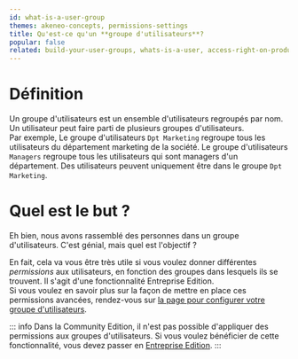 ```yaml
---
id: what-is-a-user-group
themes: akeneo-concepts, permissions-settings
title: Qu'est-ce qu'un **groupe d'utilisateurs**?
popular: false
related: build-your-user-groups, whats-is-a-user, access-right-on-products, access-rights-on-imports-exports, access-rights-on-assets
---
```


# Définition

Un groupe d'utilisateurs est un ensemble d'utilisateurs regroupés par nom. Un utilisateur peut faire parti de plusieurs groupes d'utilisateurs.  
Par exemple, Le groupe d'utilisateurs `Dpt Marketing` regroupe tous les utilisateurs du département marketing de la société. Le groupe d'utilisateurs `Managers` regroupe tous les utilisateurs qui sont managers d'un département. Des utilisateurs peuvent uniquement être dans le groupe `Dpt Marketing`.

# Quel est le but ?
Eh bien, nous avons rassemblé des personnes dans un groupe d'utilisateurs. C'est génial, mais quel est l'objectif ?

En fait, cela va vous être très utile si vous voulez donner différentes *permissions* aux utilisateurs, en fonction des groupes dans lesquels ils se trouvent. Il s'agit d'une fonctionnalité Entreprise Edition.  
Si vous voulez en savoir plus sur la façon de mettre en place ces permissions avancées, rendez-vous sur [la page pour configurer votre groupe d'utilisateurs](/articles/build-your-user-groups.html).

::: info
Dans la Community Edition, il n'est pas possible d'appliquer des permissions aux groupes d'utilisateurs. Si vous voulez bénéficier de cette fonctionnalité, vous devez passer en [Entreprise Edition](https://www.akeneo.com/enterprise-edition/?source=akeneo-help).
:::
